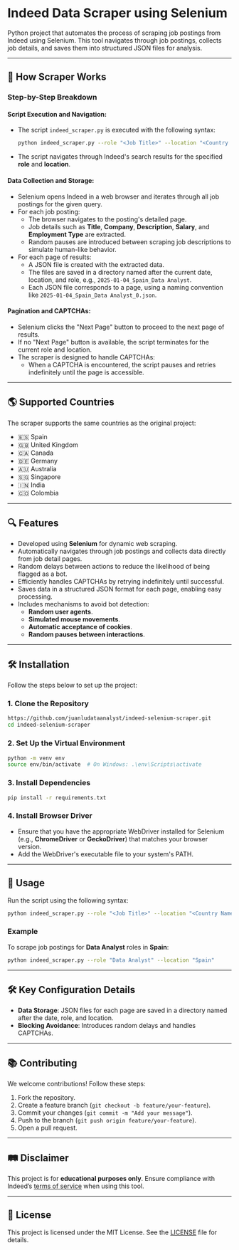 # Indeed Data Scraper using Selenium

Python project that automates the process of scraping job postings from Indeed using Selenium. This tool navigates through job postings, collects job details, and saves them into structured JSON files for analysis.

---

## 🔧 How Scraper Works  

### Step-by-Step Breakdown  

#### Script Execution and Navigation:  
- The script `indeed_scraper.py` is executed with the following syntax:  
  ```bash
  python indeed_scraper.py --role "<Job Title>" --location "<Country Name>"
  ```  
- The script navigates through Indeed's search results for the specified **role** and **location**.  

#### Data Collection and Storage:  
- Selenium opens Indeed in a web browser and iterates through all job postings for the given query.  
- For each job posting:  
  - The browser navigates to the posting's detailed page.  
  - Job details such as **Title**, **Company**, **Description**, **Salary**, and **Employment Type** are extracted.  
  - Random pauses are introduced between scraping job descriptions to simulate human-like behavior.  
- For each page of results:  
  - A JSON file is created with the extracted data.  
  - The files are saved in a directory named after the current date, location, and role, e.g., `2025-01-04_Spain_Data Analyst`.  
  - Each JSON file corresponds to a page, using a naming convention like `2025-01-04_Spain_Data Analyst_0.json`.  

#### Pagination and CAPTCHAs:  
- Selenium clicks the "Next Page" button to proceed to the next page of results.  
- If no "Next Page" button is available, the script terminates for the current role and location.  
- The scraper is designed to handle CAPTCHAs:  
  - When a CAPTCHA is encountered, the script pauses and retries indefinitely until the page is accessible.  

---

## 🌎 Supported Countries  

The scraper supports the same countries as the original project:  
- 🇪🇸 Spain  
- 🇬🇧 United Kingdom  
- 🇨🇦 Canada  
- 🇩🇪 Germany  
- 🇦🇺 Australia  
- 🇸🇬 Singapore  
- 🇮🇳 India  
- 🇨🇴 Colombia  

---

## 🔍 Features  

- Developed using **Selenium** for dynamic web scraping.  
- Automatically navigates through job postings and collects data directly from job detail pages.  
- Random delays between actions to reduce the likelihood of being flagged as a bot.  
- Efficiently handles CAPTCHAs by retrying indefinitely until successful.  
- Saves data in a structured JSON format for each page, enabling easy processing.  
- Includes mechanisms to avoid bot detection:  
  - **Random user agents**.  
  - **Simulated mouse movements**.  
  - **Automatic acceptance of cookies**.  
  - **Random pauses between interactions**.  

---

## 🛠️ Installation  

Follow the steps below to set up the project:  

### 1. Clone the Repository  
```bash
https://github.com/juanludataanalyst/indeed-selenium-scraper.git
cd indeed-selenium-scraper
```  

### 2. Set Up the Virtual Environment  
```bash
python -m venv env  
source env/bin/activate  # On Windows: .\env\Scripts\activate  
```  

### 3. Install Dependencies  
```bash
pip install -r requirements.txt  
```  

### 4. Install Browser Driver  
- Ensure that you have the appropriate WebDriver installed for Selenium (e.g., **ChromeDriver** or **GeckoDriver**) that matches your browser version.  
- Add the WebDriver's executable file to your system's PATH.  

---

## 🔧 Usage  

Run the script using the following syntax:  
```bash
python indeed_scraper.py --role "<Job Title>" --location "<Country Name>"
```  

### Example  
To scrape job postings for **Data Analyst** roles in **Spain**:  
```bash
python indeed_scraper.py --role "Data Analyst" --location "Spain"
```  

---

## 🛠️ Key Configuration Details  

- **Data Storage**: JSON files for each page are saved in a directory named after the date, role, and location.  
- **Blocking Avoidance**: Introduces random delays and handles CAPTCHAs.  

---

## 📚 Contributing  

We welcome contributions! Follow these steps:  
1. Fork the repository.  
2. Create a feature branch (`git checkout -b feature/your-feature`).  
3. Commit your changes (`git commit -m "Add your message"`).  
4. Push to the branch (`git push origin feature/your-feature`).  
5. Open a pull request.  

---

## 🛤 Disclaimer  

This project is for **educational purposes only**. Ensure compliance with Indeed’s [terms of service](https://www.indeed.com/legal) when using this tool.  

---

## 🎨 License  

This project is licensed under the MIT License. See the [LICENSE](LICENSE) file for details.
